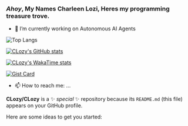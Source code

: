 ### _Ahoy_, My Names Charleen Lozi, Heres my programming treasure trove.


- 🔭 I’m currently working on Autonomous AI Agents



![Top Langs](https://github-readme-stats.vercel.app/api/top-langs/?username=clozy&layout=compact)


[![CLozy's GitHub stats](https://github-readme-stats.vercel.app/api?username=clozy&show_icons=true)](https://github.com/clozy/github-readme-stats)





[![CLozy's WakaTime stats](https://github-readme-stats.vercel.app/api/wakatime?username=clozy&layout=compact)](https://github.com/clozy)


[![Gist Card](https://github-readme-stats.vercel.app/api/gist?id=0f48bdd5957d385b69fe92d7ed212278)](https://gist.github.com/CLozy/b0f48bdd5957d385b69fe92d7ed212278/)

- 📫 How to reach me: ...





**CLozy/CLozy** is a ✨ _special_ ✨ repository because its `README.md` (this file) appears on your GitHub profile.

Here are some ideas to get you started: